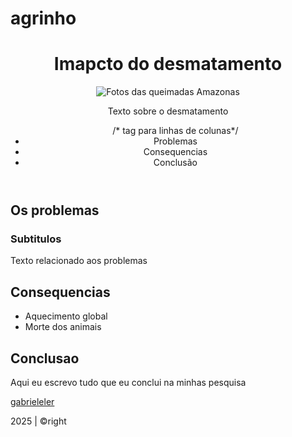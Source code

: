 # agrinho
<!DOCTYPE html>
<html lang="pt-br">
<head>
    <meta charset="UTF-8">
    <meta name="viewport" content="width=device-width, initial-scale=1.0">
    <title>Agrinho 2025</title>
    <link rel="stylesheet" href="style.css">
</head>
<body>
  <header>
    <h1>Imapcto do desmatamento</h1>
    <img src="Imagem.jpg" alt="Fotos das queimadas Amazonas">
    <p>Texto sobre o desmatamento</p>
    <nav> 
    <ul> /* tag para linhas de colunas*/
        <li><a href="#Problemas"></a>Problemas</li>
        <li><a href="#Consequencias"></a> Consequencias</li>
        <li><a href="Conclusao"></a> Conclusão</li>
    </ul>
  </nav>
  </header>
  <main>
    <sectoion id="Problemas" class="Conteudo">
        <h2> Os problemas</h2>
        <article>
            <h3>Subtitulos</h3>
            <p>Texto relacionado aos problemas</p>
        </article>
    </sectoion>
    <section id="Consequencias" class="Conteudo">
        <h2>Consequencias</h2>
        <ul>
            <li>Aquecimento global</li>
            <li>Morte dos animais</li>
        </ul>
    </section>
    <section id="Conclusao" class="conteudo">
        <h2>Conclusao</h2>
        <p>Aqui eu escrevo tudo que eu conclui na minhas pesquisa</p>
    </section>
  </main>
</body>
<footer>
    <a href="@instagram.com.br" class="cta-footer"> gabrieleler</a>
    <p>2025 | &copyright</p>
</footer>
</html>